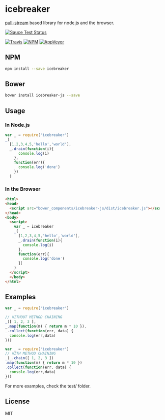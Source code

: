 icebreaker
============
[pull-stream](https://github.com/dominictarr/pull-stream) based library for node.js and the browser.

[![Sauce Test Status](https://saucelabs.com/browser-matrix/alligator-io.svg)](https://saucelabs.com/u/alligator-io)

[![Travis](https://img.shields.io/travis/alligator-io/icebreaker.svg)](https://travis-ci.org/alligator-io/icebreaker)
[![NPM](https://img.shields.io/npm/dm/icebreaker.svg)](https://www.npmjs.com/package/icebreaker)
[![AppVeyor](https://img.shields.io/appveyor/ci/alligator-io/icebreaker.svg)](https://ci.appveyor.com/project/alligator-io/icebreaker)
## NPM
```bash
npm install --save icebreaker
```
## Bower
```bash
bower install icebreaker-js --save
```
## Usage
### In Node.js
```javascript
var _ = require('icebreaker')
_(
  [1,2,3,4,5,'hello','world'],
  _.drain(function(i){
      console.log(i)
    },
    function(err){
      console.log('done')
    })
  )
```

### In the Browser
```html
<html>
<head>
  <script src="bower_components/icebreaker-js/dist/icebreaker.js"></script>
</head>
<body>
  <script>
    var _ = icebreaker
    _(
      [1,2,3,4,5,'hello','world'],
      _.drain(function(i){
        console.log(i)
      },
      function(err){
        console.log('done')
      })
    )
  </script>
  </body>
</html>
```
## Examples

```javascript
var _ = require('icebreaker')

// WITHOUT METHOD CHAINING
_([ 1, 2, 3 ],
_.map(function(m) { return m * 10 }),
_.collect(function(err, data) {
  console.log(err,data)
}))
```
```javascript
var _ = require('icebreaker')
// WITH METHOD CHAINING
_(_.chain([ 1, 2, 3 ])
.map(function(m) { return m * 10 })
.collect(function(err, data) {
  console.log(err,data)
}))

```
For more examples, check the test/ folder.


## License
MIT
